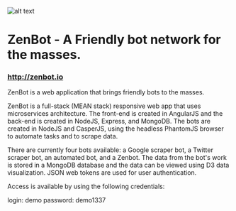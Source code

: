![alt text](http://zenbot.io/images/zenbot_landing5.jpg "ZenBot Logo")
# ZenBot - A Friendly bot network for the masses.
### http://zenbot.io

ZenBot is a web application that brings friendly bots to the masses.

ZenBot is a full-stack (MEAN stack) responsive web app that uses microservices architecture. The front-end is created in AngularJS and the back-end is created in NodeJS, Express, and MongoDB. The bots are created in
NodeJS and CasperJS, using the headless PhantomJS browser to automate tasks and to scrape data.

There are currently four bots available: a Google scraper bot, a Twitter scraper bot, an automated
bot, and a Zenbot. The data from the bot's work is stored in a MongoDB database and the
data can be viewed using D3 data visualization. JSON web tokens are used for user
authentication.

Access is available by using the following credentials:

login: demo
password: demo1337
